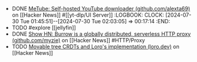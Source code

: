 - DONE [MeTube: Self-hosted YouTube downloader (github.com/alexta69)](https://news.ycombinator.com/item?id=41098974) on [[Hacker News]] #[[yt-dlp/UI Server]]
  :LOGBOOK:
  CLOCK: [2024-07-30 Tue 01:45:51]--[2024-07-30 Tue 02:03:05] =>  00:17:14
  :END:
- TODO #explore [[jellyfin]]
- DONE [Show HN: Burrow is a globally distributed, serverless HTTP proxy (github.com/myzie)](https://news.ycombinator.com/item?id=41087447) on [[Hacker News]] #HTTP/Proxy
- TODO [Movable tree CRDTs and Loro's implementation (loro.dev)](https://news.ycombinator.com/item?id=41099901) on [[Hacker News]]